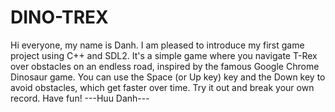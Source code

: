 # DINO-TREX
 Hi everyone, my name is Danh. I am pleased to introduce my first game project using C++ and SDL2. It's a simple game where you navigate T-Rex over obstacles on an endless road, inspired by the famous Google Chrome Dinosaur game. You can use the Space (or Up key) key and the Down key to avoid obstacles, which get faster over time. Try it out and break your own record. Have fun!
---Huu Danh--- 
